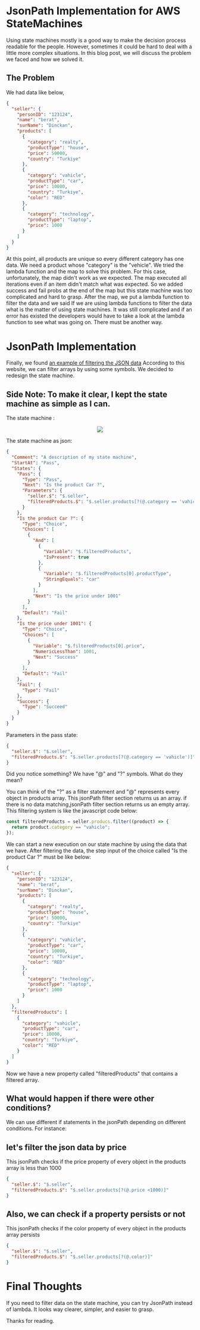# JsonPath Implementation for AWS StateMachines

Using state machines mostly is a good way to make the decision process readable for the people. However, sometimes it could be hard to deal with a little more complex situations. In this blog post, we will discuss the problem we faced and how we solved it.

## The Problem

We had data like below,

```json
{
  "seller": {
    "personID": "123124",
    "name": "berat",
    "surName": "Dinckan",
    "products": [
      {
        "category": "realty",
        "productType": "house",
        "price": 50000,
        "country": "Turkiye"
      },
      {
        "category": "vahicle",
        "productType": "car",
        "price": 10000,
        "country": "Turkiye",
        "color": "RED"
      },
      {
        "category": "technology",
        "productType": "laptop",
        "price": 1000
      }
    ]
  }
}
```

At this point, all products are unique so every different category has one data. We need a product whose "category" is the "vehicle". We tried the lambda function and the map to solve this problem. For this case, unfortunately, the map didn't work as we expected. The map executed all iterations even if an item didn't match what was expected. So we added success and fail probs at the end of the map but this state machine was too complicated and hard to grasp. After the map, we put a lambda function to filter the data and we said If we are using lambda functions to filter the data what is the matter of using state machines. It was still complicated and if an error has existed the developers would have to take a look at the lambda function to see what was going on. There must be another way.

# JsonPath Implementation

Finally, we found [an example of filtering the JSON data](https://goessner.net/articles/jsonpath/index.html#e3) According to this website, we can filter arrays by using some symbols. We decided to redesign the state machine.

## Side Note: To make it clear, I kept the state machine as simple as I can.

The state machine :

<!-- ![image foto](./stepfunctions_graph.png) -->
<p align="center" width="%100">
    <img width="%40" src="./stepfunctions_graph.png"> 
</p>

The state machine as json:

```json
{
  "Comment": "A description of my state machine",
  "StartAt": "Pass",
  "States": {
    "Pass": {
      "Type": "Pass",
      "Next": "Is the product Car ?",
      "Parameters": {
        "seller.$": "$.seller",
        "filteredProducts.$": "$.seller.products[?(@.category == 'vahicle')]"
      }
    },
    "Is the product Car ?": {
      "Type": "Choice",
      "Choices": [
        {
          "And": [
            {
              "Variable": "$.filteredProducts",
              "IsPresent": true
            },
            {
              "Variable": "$.filteredProducts[0].productType",
              "StringEquals": "car"
            }
          ],
          "Next": "Is the price under 1001"
        }
      ],
      "Default": "Fail"
    },
    "Is the price under 1001": {
      "Type": "Choice",
      "Choices": [
        {
          "Variable": "$.filteredProducts[0].price",
          "NumericLessThan": 1001,
          "Next": "Success"
        }
      ],
      "Default": "Fail"
    },
    "Fail": {
      "Type": "Fail"
    },
    "Success": {
      "Type": "Succeed"
    }
  }
}
```

Parameters in the pass state:

```json
{
  "seller.$": "$.seller",
  "filteredProducts.$": "$.seller.products[?(@.category == 'vahicle')]"
}
```

Did you notice something? We have "@" and "?" symbols. What do they mean?

You can think of the "?" as a filter statement and "@" represents every object in products array. This jsonPath filter section returns us an array. if there is no data matching,jsonPath filter section returns us an empty array. This filtering system is like the javascript code below:

```js
const filteredProducts = seller.producs.filter((product) => {
  return product.category == "vahicle";
});
```

We can start a new execution on our state machine by using the data that we have. After filtering the data, the step input of the choice called "Is the product Car ?" must be like below:

```json
{
  "seller": {
    "personID": "123124",
    "name": "berat",
    "surName": "Dinckan",
    "products": [
      {
        "category": "realty",
        "productType": "house",
        "price": 50000,
        "country": "Turkiye"
      },
      {
        "category": "vahicle",
        "productType": "car",
        "price": 10000,
        "country": "Turkiye",
        "color": "RED"
      },
      {
        "category": "technology",
        "productType": "laptop",
        "price": 1000
      }
    ]
  },
  "filteredProducts": [
    {
      "category": "vahicle",
      "productType": "car",
      "price": 10000,
      "country": "Turkiye",
      "color": "RED"
    }
  ]
}
```

Now we have a new property called "filteredProducts" that contains a filtered array.

## What would happen if there were other conditions?

We can use different if statements in the jsonPath depending on different conditions. For instance:

## let's filter the json data by price

This jsonPath checks if the price property of every object in the products array is less than 1000

```json
{
  "seller.$": "$.seller",
  "filteredProducts.$": "$.seller.products[?(@.price <1000)]"
}
```

## Also, we can check if a property persists or not

This jsonPath checks if the color property of every object in the products array persists

```json
{
  "seller.$": "$.seller",
  "filteredProducts.$": "$.seller.products[?(@.color)]"
}
```

# Final Thoughts

If you need to filter data on the state machine, you can try JsonPath instead of lambda. It looks way clearer, simpler, and easier to grasp.

Thanks for reading.
